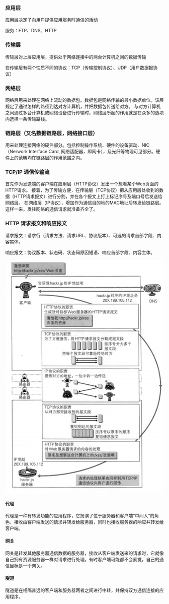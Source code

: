 ### 应用层
应用层决定了向用户提供应用服务时通信的活动

服务：FTP、DNS、HTTP
### 传输层
传输层对上层应用层，提供处于网络连接中的两台计算机之间的数据传输

在传输层有两个性质不同的协议：TCP（传输控制协议）、UDP（用户数据报协议）
### 网络层
网络层用来处理在网络上流动的数据包。数据包是网络传输的最小数据单位。该层规定了通过怎样的路径到达对方计算机，并把数据包传送给对方。
与对方计算机之间通过多台计算机或网络设备进行传输时，网络层所起的作用就是在众多的选项内选择一条传输路线。
### 链路层（又名数据链路层，网络接口层）
用来处理连接网络的硬件部分。包括控制操作系统、硬件的设备驱动、NIC（Nerwork Interface Card, 网络适配器，即网卡），及光纤等物理可见部分。硬件上的范畴均在链路层的作用范围之内。
### TCP/IP 通信传输流
首先作为发送端的客户端在应用层（HTTP协议）发出一个想看某个Web页面的HTTP请求。
接着，为了传输方便，在传输层（TCP协议）把从应用层处收到的数据（HTTP请求报文）进行分割，并在各个报文上打上标记序号及端口号后发送给网络层。
在网络层（IP协议），增加作为通信目的地的MAC地址后转发给链路层。这样一来，发往网络的通信请求就准备齐全了。
### HTTP 请求报文和响应报文
请求报文：请求行（请求方法、请求URL、协议版本）、可选的请求首部字段、内容实体。

响应报文：协议版本、状态码、状态码原因短语、响应首部字段、内容主体。

![](https://github.com/dlyt/blog/blob/master/imgs/%7BD62C3525-1FCD-43C5-B9D5-4E82EDFF89C7%7D.jpg)
#### 代理
代理是一种有转发功能的应用程序，它扮演了位于服务器和客户端“中间人”的角色，接收由客户端发送的请求并转发给服务器，同时也接收服务器的响应并转发给客户端。
#### 网关
网关是转发其他服务器通信数据的服务器，接收从客户端发送来的请求时，它就像自己拥有资源服务器一样对请求进行处理。有时客户端可能都不会察觉，自己的通信目标是一个网关。
#### 隧道
隧道是在相隔甚远的客户端和服务器两者之间进行中转，并保持双方通信连接的应用程序。
